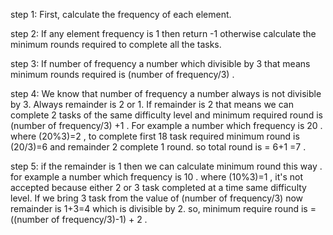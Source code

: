 ​step 1: First, calculate the frequency of each element.

step 2: If any element frequency is 1 then return -1 otherwise calculate the minimum rounds required to complete all the tasks.

step 3: If number of frequency a number which divisible by 3 that means minimum rounds required is (number of frequency/3) .

step 4: We know that number of frequency a number always is not divisible by 3. Always remainder is 2 or 1. If remainder is 2 that means we can complete 2 tasks of the same difficulty level and minimum required round is (number of frequency/3) +1 . For example a number which frequency is 20 . where (20%3)=2 , to complete first 18 task required minimum round is (20/3)=6 and remainder 2 complete 1 round. so total round is = 6+1 =7 .

step 5: if the remainder is 1 then we can calculate minimum round this way . for example a number which frequency is 10 . where (10%3)=1 , it's not accepted because either 2 or 3 task completed at a time same difficulty level. If we bring 3 task from the value of (number of frequency/3) now remainder is 1+3=4 which is divisible by 2. so, minimum require round is = ((number of frequency/3)-1) + 2 .
